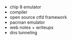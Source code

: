 - chip 8 emulator 
- compiler 
- open source ctfd framework  
- pacman emulator
- web notes + writeups 
- dns tunneling 

